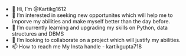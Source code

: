- 👋 Hi, I’m @Kartikg1612
- 👀 I’m interested in seeking new opportunites which will help me to imporve my abilities and make myself better than the day before.
- 🌱 I’m currently learning and upgrading my skills on Python, data structures and DBMS
- 💞️ I’m looking to collaborate on a project which will justify my abilities.
- 📫 How to reach me My Insta handle - kartikgupta718

<!---
Kartikg1612/Kartikg1612 is a ✨ special ✨ repository because its `README.md` (this file) appears on your GitHub profile.
You can click the Preview link to take a look at your changes.
--->
